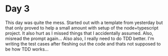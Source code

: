 # Day 3
This day was quite the mess. Started out with a template from yesterday but that only proved to help a small amount with setup of the node+typescript project. It also hurt as I missed things that I accidentally assumed. Also, misread the prompt again... Also also, I really need to do TDD better. I'm writing the test cases after fleshing out the code and thats not supposed to be how TDD works...
